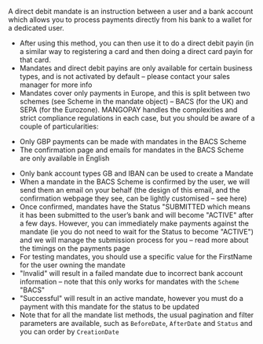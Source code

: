 A direct debit mandate is an instruction between a user and a bank account which allows you to process payments directly from his bank to a wallet for a dedicated user.
* After using this method, you can then use it to do a direct debit payin (in a similar way to registering a card and then doing a direct card payin for that card.
* Mandates and direct debit payins are only available for certain business types, and is not activated by default – please contact your sales manager for more info
* Mandates cover only payments in Europe, and this is split between two schemes (see Scheme in the mandate object) – BACS (for the UK) and SEPA (for the Eurozone). MANGOPAY handles the complexities and strict compliance regulations in each case, but you should be aware of a couple of particularities:
-  Only GBP payments can be made with mandates in the BACS Scheme
- The confirmation page and emails for mandates in the BACS Scheme are only available in English
* Only bank account types GB and IBAN can be used to create a Mandate
* When a mandate in the BACS Scheme is confirmed by the user, we will send them an email on your behalf (the design of this email, and the confirmation webpage they see, can be lightly customised – see here)
* Once confirmed, mandates have the Status "SUBMITTED which means it has been submitted to the user’s bank and will become "ACTIVE" after a few days. However, you can immediately make payments against the mandate (ie you do not need to wait for the Status to become "ACTIVE") and we will manage the submission process for you – read more about the timings on the payments page
* For testing mandates, you should use a specific value for the FirstName for the user owning the mandate
* "Invalid" will result in a failed mandate due to incorrect bank account information – note that this only works for mandates with the `Scheme` "BACS"
* "Successful" will result in an active mandate, however you must do a payment with this mandate for the status to be updated
* Note that for all the mandate list methods, the usual pagination and filter parameters are available, such as `BeforeDate`, `AfterDate` and `Status` and you can order by `CreationDate`
